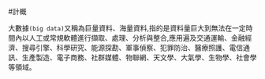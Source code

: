 #計概 

大數據`(big data)`又稱為巨量資料、海量資料,指的是資料量巨大到無法在一定時間內以人工或常規軟體進行擷取、處理、分析與整合,應用遍及交通運輸、金融經濟、搜尋引擎、科學研究、能源探勘、軍事偵察、犯罪防治、醫療照護、電信通訊、生產製造、電子商務、社群媒體、物聯網、天文學、大氣學、生物學、社會學等領域。

